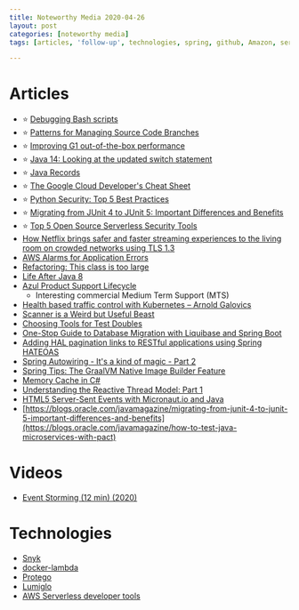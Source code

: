 ```yaml
---
title: Noteworthy Media 2020-04-26
layout: post
categories: [noteworthy media]
tags: [articles, 'follow-up', technologies, spring, github, Amazon, serverless, bash, git, java, 'google cloud', python, junit, kubernetes, spring]

---
```

# Articles
* :star: [Debugging Bash scripts](https://advancedweb.hu/debugging-bash-scripts/)
* :star: [Patterns for Managing Source Code Branches](https://martinfowler.com/articles/branching-patterns.html)
* :star: [Improving G1 out-of-the-box performance](https://kstefanj.github.io/2020/04/16/g1-ootb-performance.html)
* :star: [Java 14: Looking at the updated switch statement](https://www.mscharhag.com/java/jdk14-switch)
* :star: [Java Records](https://vladmihalcea.com/java-records-guide/)
* :star: [The Google Cloud Developer's Cheat Sheet](https://github.com/gregsramblings/google-cloud-4-words)
* :star: [Python Security: Top 5 Best Practices](https://dev.to/leahfb/python-security-top-5-best-practices-2of3)
* :star: [Migrating from JUnit 4 to JUnit 5: Important Differences and Benefits](https://blogs.oracle.com/javamagazine/migrating-from-junit-4-to-junit-5-important-differences-and-benefits)
* :star: [Top 5 Open Source Serverless Security Tools](https://securityboulevard.com/2020/03/top-5-open-source-serverless-security-tools)
* [How Netflix brings safer and faster streaming experiences to the living room on crowded networks using TLS 1.3](https://netflixtechblog.com/how-netflix-brings-safer-and-faster-streaming-experience-to-the-living-room-on-crowded-networks-78b8de7f758c)
* [AWS Alarms for Application Errors](https://techblog.bozho.net/aws-alarms-for-application-errors/)
* [Refactoring: This class is too large](https://martinfowler.com/articles/class-too-large.html)
* [Life After Java 8](https://www.infoq.com/presentations/life-after-java-8/)
* [Azul Product Support Lifecycle](https://www.azul.com/products/azul-support-roadmap/)
  * Interesting commercial Medium Term Support (MTS)
* [Health based traffic control with Kubernetes – Arnold Galovics](https://blog.arnoldgalovics.com/health-based-traffic-control-with-kubernetes/)
* [Scanner is a Weird but Useful Beast](https://stuartmarks.wordpress.com/2020/04/14/scanner-is-a-weird-but-useful-beast/amp/)
* [Choosing Tools for Test Doubles](https://blog.thecodewhisperer.com/permalink/choosing-test-for-test-doubles)
* [One-Stop Guide to Database Migration with Liquibase and Spring Boot](https://reflectoring.io/database-migration-spring-boot-liquibase/)
* [Adding HAL pagination links to RESTful applications using Spring HATEOAS](https://tech.asimio.net/2020/04/16/Adding-HAL-pagination-links-to-RESTful-applications-using-Spring-HATEOAS.html)
* [Spring Autowiring - It's a kind of magic - Part 2](https://blog.scottlogic.com/2020/04/16/spring-autowiring-its-a-kind-of-magic-2.html)
* [Spring Tips: The GraalVM Native Image Builder Feature](https://spring.io/blog/2020/04/16/spring-tips-the-graalvm-native-image-builder-feature)
* [Memory Cache in C#](https://www.c-sharpcorner.com/article/memory-cache-in-c-sharp/)
* [Understanding the Reactive Thread Model: Part 1](https://dzone.com/articles/understanding-the-reactive-thread-model-part-1)
* [HTML5 Server-Sent Events with Micronaut.io and Java](https://blogs.oracle.com/javamagazine/html5-server-sent-events-with-micronautio-and-java)
* [https://blogs.oracle.com/javamagazine/migrating-from-junit-4-to-junit-5-important-differences-and-benefits](https://blogs.oracle.com/javamagazine/how-to-test-java-microservices-with-pact)

# Videos
* [Event Storming (12 min) (2020)](https://abdullin.com/video/event-storming/)

# Technologies
* [Snyk](https://snyk.io/)
* [docker-lambda](https://github.com/lambci/docker-lambda)
* [Protego](https://www.protego.io/)
* [Lumiglo](https://info.lumigo.io/open-source-tools-lumigo-cli)
* [AWS Serverless developer tools](https://aws.amazon.com/serverless/developer-tools/)
